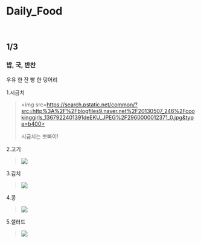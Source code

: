 # Daily_Food
       
## 1/3

### 밥, 국, 반찬

우유 한 잔 빵 한 덩어리


1.시금치
> <img src=https://search.pstatic.net/common/?src=http%3A%2F%2Fblogfiles9.naver.net%2F20130507_246%2Fcookinggirls_1367922401391deEKU_JPEG%2F2960000012371_0.jpg&type=b400>
>
>  시금치는 뽀빠이!

2.고기
> <img src=http://blogfiles1.naver.net/20160412_104/hjpub_1460440071528DuYFu_JPEG/WOW_%B0%CB%C1%A4%B0%ED%B9%AB%BD%C5_%B0%B3%B1%B8%B8%AE_%B9%DD%C2%F9_%C7%A5%C1%F6%28500%29.jpg>
> 
 
3.김치
> <img src=http://imgnews.naver.com/image/5022/2014/11/03/34120_26836_1046_99_20141103071203.jpg>

4.콩
> <img src=http://cafefiles.naver.net/20160523_110/tjsdn7808_1464014682982JhER8_JPEG/1555547968.jpg>
 
5.샐러드
> <img src=http://blogfiles11.naver.net/20100328_209/cateye99_1269731050744ab8k6_jpg/%B7%B9%BD%C3%C7%C7_-_%B1%B8%BF%EE%B0%FA%C0%CF_%BB%F8%B7%AF%B5%E5_%2813%29_cateye99.jpg>